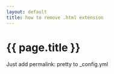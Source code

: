 ```yaml
---
layout: default
title: how to remove .html extension
---
```


# {{ page.title }}

Just add permalink: pretty to _config.yml
